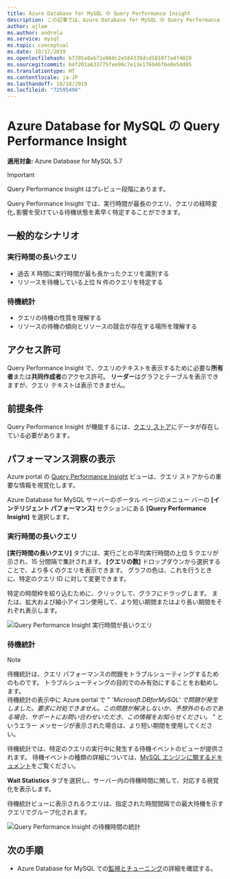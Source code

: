 ```yaml
---
title: Azure Database for MySQL の Query Performance Insight
description: この記事では、Azure Database for MySQL の Query Performance Insight 機能について説明します。
author: ajlam
ms.author: andrela
ms.service: mysql
ms.topic: conceptual
ms.date: 10/17/2019
ms.openlocfilehash: b7395a8ab71e860c2e584339dcd581077a4f4020
ms.sourcegitcommit: b4f201a633775fee96c7e13e176946f6e0e5dd85
ms.translationtype: HT
ms.contentlocale: ja-JP
ms.lasthandoff: 10/18/2019
ms.locfileid: "72595496"
---
```

# <a name="query-performance-insight-in-azure-database-for-mysql"></a>Azure Database for MySQL の Query Performance Insight

**適用対象:** Azure Database for MySQL 5.7

> [!IMPORTANT]
> Query Performance Insight はプレビュー段階にあります。

Query Performance Insight では、実行時間が最長のクエリ、クエリの経時変化､影響を受けている待機状態を素早く特定することができます。

## <a name="common-scenarios"></a>一般的なシナリオ

### <a name="long-running-queries"></a>実行時間の長いクエリ

- 過去 X 時間に実行時間が最も長かったクエリを識別する
- リソースを待機している上位 N 件のクエリを特定する
 
### <a name="wait-statistics"></a>待機統計

- クエリの待機の性質を理解する
- リソースの待機の傾向とリソースの競合が存在する場所を理解する

## <a name="permissions"></a>アクセス許可

Query Performance Insight で、クエリのテキストを表示するために必要な**所有者**または**共同作成者**のアクセス許可。 **リーダー**はグラフとテーブルを表示できますが、クエリ テキストは表示できません。

## <a name="prerequisites"></a>前提条件

Query Performance Insight が機能するには、[クエリ ストア](concepts-query-store.md)にデータが存在している必要があります｡

## <a name="viewing-performance-insights"></a>パフォーマンス洞察の表示

Azure portal の [Query Performance Insight](concepts-query-performance-insight.md) ビューは、クエリ ストアからの重要な情報を視覚化します。

Azure Database for MySQL サーバーのポータル ページのメニュー バーの **[インテリジェント パフォーマンス]** セクションにある **[Query Performance Insight]** を選択します。

### <a name="long-running-queries"></a>実行時間の長いクエリ

**[実行時間の長いクエリ]** タブには、実行ごとの平均実行時間の上位 5 クエリが示され、15 分間隔で集計されます。 **[クエリの数]** ドロップダウンから選択することで、より多くのクエリを表示できます。 グラフの色は、これを行うときに、特定のクエリ ID に対して変更できます。

特定の時間枠を絞り込むために、クリックして、グラフにドラッグします。 または、拡大および縮小アイコン使用して、より短い期間またはより長い期間をそれぞれ表示します。

![Query Performance Insight 実行時間が長いクエリ](./media/concepts-query-performance-insight/query-performance-insight-landing-page.png) 

### <a name="wait-statistics"></a>待機統計

> [!NOTE]
> 待機統計は、クエリ パフォーマンスの問題をトラブルシューティングするためのものです。 トラブルシューティングの目的でのみ有効にすることをお勧めします。 <br>待機統計の表示中に Azure portal で " *'Microsoft.DBforMySQL' で問題が発生しました。要求に対処できません。この問題が解決しないか、予想外のものである場合、サポートにお問い合わせいただき、この情報をお知らせください。* " というエラー メッセージが表示された場合は、より短い期間を使用してください。

待機統計では、特定のクエリの実行中に発生する待機イベントのビューが提供されます。 待機イベントの種類の詳細については、[MySQL エンジンに関するドキュメント](https://go.microsoft.com/fwlink/?linkid=2098206)をご覧ください。

**Wait Statistics** タブを選択し、サーバー内の待機時間に関して、対応する視覚化を表示します。

待機統計ビューに表示されるクエリは、指定された時間間隔での最大待機を示すクエリでグループ化されます。

![Query Performance Insight の待機時間の統計](./media/concepts-query-performance-insight/query-performance-insight-wait-statistics.png)

## <a name="next-steps"></a>次の手順

- Azure Database for MySQL での[監視とチューニング](concepts-monitoring.md)の詳細を確認する。